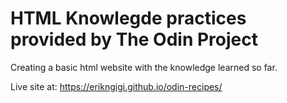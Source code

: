 # HTML Knowlegde practices provided by The Odin Project

Creating a basic html website with the knowledge learned so far.

Live site at: https://erikngigi.github.io/odin-recipes/ 
